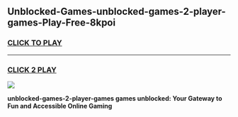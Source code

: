 
## Unblocked-Games-unblocked-games-2-player-games-Play-Free-8kpoi
<h3>
<a href="https://premium76.site?title=unblocked-games-2-player-games&ref=12A">CLICK TO PLAY</a></h3>
<hr>

<h3>
<a href="https://premium76.site?title=unblocked-games-2-player-games&ref=12A">CLICK 2 PLAY</a>
  
</h3>

<a href="https://premium76.site?title=unblocked-games-2-player-games&ref=12A"><img src="https://clearcache.store/games.png"></a>


**unblocked-games-2-player-games games unblocked: Your Gateway to Fun and Accessible Online Gaming**
